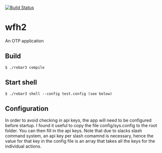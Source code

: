 [![Build Status](https://travis-ci.org/pebblecode/wfh2_backend.svg?branch=master)](https://travis-ci.org/pebblecode/wfh2_backend)

# wfh2

An OTP application

## Build

    $ ./rebar3 compile

## Start shell

	$ ./rebar3 shell --config test.config (see below)

## Configuration

In order to avoid checking in api keys, the app will need to be configured
before startup. I found it useful to copy the file config/sys.config to the root
folder.  You can then fill in the api keys. Note that due to slacks slash
command system, an api key per slash comamnd is necessary, hence the value for
that key in the config file is an array that takes all the keys for the
individual actions.

